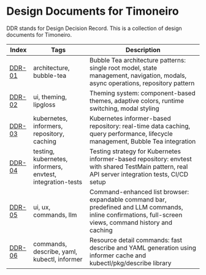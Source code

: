 # Design Documents for Timoneiro

DDR stands for Design Decision Record. This is a collection of design documents for Timoneiro.

| Index | Tags | Description |
|-------|------|-------------|
| [DDR-01](DDR-01.md) | architecture, bubble-tea | Bubble Tea architecture patterns: single root model, state management, navigation, modals, async operations, repository pattern |
| [DDR-02](DDR-02.md) | ui, theming, lipgloss | Theming system: component-based themes, adaptive colors, runtime switching, modal styling |
| [DDR-03](DDR-03.md) | kubernetes, informers, repository, caching | Kubernetes informer-based repository: real-time data caching, query performance, lifecycle management, Bubble Tea integration |
| [DDR-04](DDR-04.md) | testing, kubernetes, informers, envtest, integration-tests | Testing strategy for Kubernetes informer-based repository: envtest with shared TestMain pattern, real API server integration tests, CI/CD setup |
| [DDR-05](DDR-05.md) | ui, ux, commands, llm | Command-enhanced list browser: expandable command bar, predefined and LLM commands, inline confirmations, full-screen views, command history and caching |
| [DDR-06](DDR-06.md) | commands, describe, yaml, kubectl, informer | Resource detail commands: fast describe and YAML generation using informer cache and kubectl/pkg/describe library |

